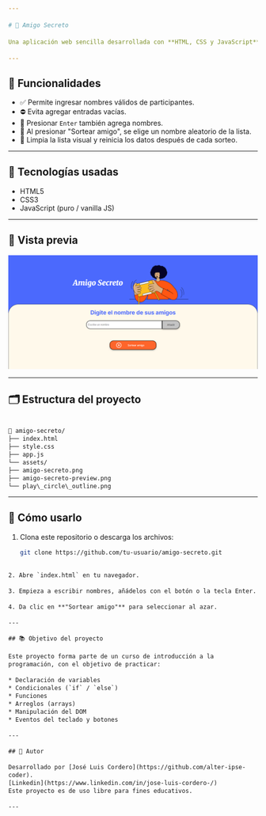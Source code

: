 ```yaml
---

# 🎁 Amigo Secreto

Una aplicación web sencilla desarrollada con **HTML, CSS y JavaScript** que permite a los usuarios ingresar nombres de participantes y sortear aleatoriamente un "amigo secreto". Ideal como ejercicio introductorio de lógica de programación.

---
```


## 🚀 Funcionalidades

- ✅ Permite ingresar nombres válidos de participantes.
- ⛔ Evita agregar entradas vacías.
- 🔁 Presionar `Enter` también agrega nombres.
- 🎲 Al presionar "Sortear amigo", se elige un nombre aleatorio de la lista.
- 🧹 Limpia la lista visual y reinicia los datos después de cada sorteo.

---

## 🧠 Tecnologías usadas

- HTML5
- CSS3
- JavaScript (puro / vanilla JS)

---

## 📸 Vista previa

![Captura de pantalla de la app](./assets/amigo-secreto-preview.png)

---

## 🗂️ Estructura del proyecto

```

📁 amigo-secreto/
├── index.html
├── style.css
├── app.js
└── assets/
├── amigo-secreto.png
├── amigo-secreto-preview.png
└── play\_circle\_outline.png

````

---

## 🔧 Cómo usarlo

1. Clona este repositorio o descarga los archivos:
   ```bash
   git clone https://github.com/tu-usuario/amigo-secreto.git
````

2. Abre `index.html` en tu navegador.

3. Empieza a escribir nombres, añádelos con el botón o la tecla Enter.

4. Da clic en **"Sortear amigo"** para seleccionar al azar.

---

## 📚 Objetivo del proyecto

Este proyecto forma parte de un curso de introducción a la programación, con el objetivo de practicar:

* Declaración de variables
* Condicionales (`if` / `else`)
* Funciones
* Arreglos (arrays)
* Manipulación del DOM
* Eventos del teclado y botones

---

## 🙌 Autor

Desarrollado por [José Luis Cordero](https://github.com/alter-ipse-coder).
[Linkedin](https://www.linkedin.com/in/jose-luis-cordero-/) 
Este proyecto es de uso libre para fines educativos.

---



